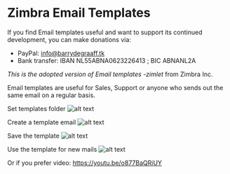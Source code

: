 Zimbra Email Templates
==========

If you find Email templates useful and want to support its continued development, you can make donations via:
- PayPal: info@barrydegraaff.tk
- Bank transfer: IBAN NL55ABNA0623226413 ; BIC ABNANL2A

_This is the adopted version of Email templates -zimlet_ from Zimbra Inc.

Email templates are useful for Sales, Support or anyone who sends out the same email on a regular basis.

Set templates folder
![alt text](https://raw.githubusercontent.com/Zimbra-Community/com_zimbra_emailtemplates/master/1.png "Set templates folder")

Create a template email
![alt text](https://raw.githubusercontent.com/Zimbra-Community/com_zimbra_emailtemplates/master/2.png "Create a template email")

Save the template
![alt text](https://raw.githubusercontent.com/Zimbra-Community/com_zimbra_emailtemplates/master/3.png "Save the template")

Use the template for new mails
![alt text](https://raw.githubusercontent.com/Zimbra-Community/com_zimbra_emailtemplates/master/4.png "Use the template for new mails")

Or if you prefer video: https://youtu.be/o877BaQRiUY
